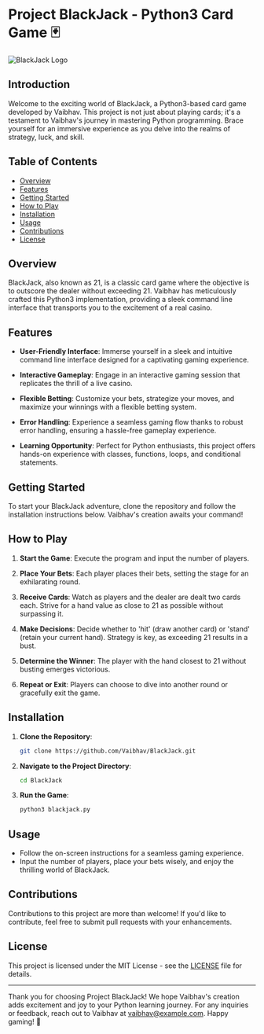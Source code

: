 # Project BlackJack - Python3 Card Game 🃏

![BlackJack Logo](blackjack_logo.png)

## Introduction

Welcome to the exciting world of BlackJack, a Python3-based card game developed by Vaibhav. This project is not just about playing cards; it's a testament to Vaibhav's journey in mastering Python programming. Brace yourself for an immersive experience as you delve into the realms of strategy, luck, and skill.

## Table of Contents

- [Overview](#overview)
- [Features](#features)
- [Getting Started](#getting-started)
- [How to Play](#how-to-play)
- [Installation](#installation)
- [Usage](#usage)
- [Contributions](#contributions)
- [License](#license)

## Overview

BlackJack, also known as 21, is a classic card game where the objective is to outscore the dealer without exceeding 21. Vaibhav has meticulously crafted this Python3 implementation, providing a sleek command line interface that transports you to the excitement of a real casino.

## Features

- **User-Friendly Interface**: Immerse yourself in a sleek and intuitive command line interface designed for a captivating gaming experience.

- **Interactive Gameplay**: Engage in an interactive gaming session that replicates the thrill of a live casino.

- **Flexible Betting**: Customize your bets, strategize your moves, and maximize your winnings with a flexible betting system.

- **Error Handling**: Experience a seamless gaming flow thanks to robust error handling, ensuring a hassle-free gameplay experience.

- **Learning Opportunity**: Perfect for Python enthusiasts, this project offers hands-on experience with classes, functions, loops, and conditional statements.

## Getting Started

To start your BlackJack adventure, clone the repository and follow the installation instructions below. Vaibhav's creation awaits your command!

## How to Play

1. **Start the Game**: Execute the program and input the number of players.

2. **Place Your Bets**: Each player places their bets, setting the stage for an exhilarating round.

3. **Receive Cards**: Watch as players and the dealer are dealt two cards each. Strive for a hand value as close to 21 as possible without surpassing it.

4. **Make Decisions**: Decide whether to 'hit' (draw another card) or 'stand' (retain your current hand). Strategy is key, as exceeding 21 results in a bust.

5. **Determine the Winner**: The player with the hand closest to 21 without busting emerges victorious.

6. **Repeat or Exit**: Players can choose to dive into another round or gracefully exit the game.

## Installation

1. **Clone the Repository**:

   ```bash
   git clone https://github.com/Vaibhav/BlackJack.git
   ```

2. **Navigate to the Project Directory**:

   ```bash
   cd BlackJack
   ```

3. **Run the Game**:

   ```bash
   python3 blackjack.py
   ```

## Usage

- Follow the on-screen instructions for a seamless gaming experience.
- Input the number of players, place your bets wisely, and enjoy the thrilling world of BlackJack.

## Contributions

Contributions to this project are more than welcome! If you'd like to contribute, feel free to submit pull requests with your enhancements.

## License

This project is licensed under the MIT License - see the [LICENSE](LICENSE) file for details.

---

Thank you for choosing Project BlackJack! We hope Vaibhav's creation adds excitement and joy to your Python learning journey. For any inquiries or feedback, reach out to Vaibhav at vaibhav@example.com. Happy gaming! 🚀
